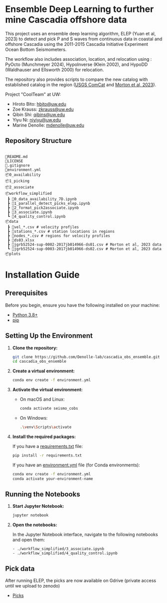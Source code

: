 # Ensemble Deep Learning to further mine Cascadia offshore data


This project uses an ensemble deep learning algorithm, ELEP (Yuan et al, 2023) to detect and pick P and S waves from continuous data in coastal and offshore Cascadia using the 2011-2015 Cascadia Initiative Experiment Ocean Bottom Seismometers.

The workflow also includes association, location, and relocation using : PyOcto (Munchmeyer 2024), HypoInverse (Klein 2002), and HypoDD (Waldhauser and Ellsworth 2000) for relocation.

The repository also provides scripts to compare the new catalog with established catalog in the region ([USGS ComCat](https://earthquake.usgs.gov/earthquakes/search/) and [Morton et al, 2023](https://agupubs.onlinelibrary.wiley.com/doi/full/10.1029/2023JB026607)).

Project "CoolTeam" at UW:
- Hiroto Bito: hbito@uw.edu 
- Zoe Krauss: zkrauss@uw.edu
- Qibin Shi: qibins@uw.edu
- Yiyu Ni: niyiyu@uw.edu
- Marine Denolle: mdenolle@uw.edu

## Repository Structure
```

📜README.md
📜LICENSE
📜.gitignore
📜environment.yml
📦0_availability
📦1_picking
📦2_associate
📦workflow_simplified
 ┣ 📜0_data_availability_7D.ipynb
 ┣ 📜1_parallel_detect_picks_elep.ipynb
 ┣ 📜2_format_pick2associate.ipynb
 ┣ 📜3_associate.ipynb
 ┗ 📜4_quality_control.ipynb
📦data
 ┣ 📜vel_*.csv # velocity profiles
 ┣ 📜stations_*.csv # station locations in regions
 ┣ 📜nodes_*.csv # regions for velocity profiles
 ┣ 📜ds03.xlsx
 ┣ 📜jgrb52524-sup-0002-2017jb014966-ds01.csv # Morton et al, 2023 data
 ┗ 📜jgrb52524-sup-0003-2017jb014966-ds02.csv # Morton et al, 2023 data
📦plots
```

# Installation Guide

## Prerequisites

Before you begin, ensure you have the following installed on your machine:

- [Python 3.8+](https://www.python.org/downloads/)
- [pip](https://pip.pypa.io/en/stable/installation/)

## Setting Up the Environment

1. **Clone the repository:**

    ```sh
    git clone https://github.com/Denolle-lab/cascadia_obs_ensemble.git
    cd cascadia_obs_ensemble
    ```

2. **Create a virtual environment:**

    ```sh
    conda env create -f environment.yml
    ```

3. **Activate the virtual environment:**

    - On macOS and Linux:

        ```sh
        conda activate seismo_cobs
        ```

    - On Windows:

        ```sh
        .\venv\Scripts\activate
        ```

4. **Install the required packages:**

    If you have a [requirements.txt](http://_vscodecontentref_/0) file:

    ```sh
    pip install -r requirements.txt
    ```

    If you have an [environment.yml](http://_vscodecontentref_/1) file (for Conda environments):

    ```sh
    conda env create -f environment.yml
    conda activate your-environment-name
    ```

## Running the Notebooks

1. **Start Jupyter Notebook:**

    ```sh
    jupyter notebook
    ```

2. **Open the notebooks:**

    In the Jupyter Notebook interface, navigate to the following notebooks and open them:
    ```
    - ./workflow_simplified/3_associate.ipynb
    - ./workflow_simplified/4_quality_control.ipynb
    ```

## Pick data

After running ELEP, the picks are now available on Gdrive (private access until we upload to zenodo)

* [Picks](https://drive.google.com/drive/folders/1ACsaRj3GY-kBwPoXGb-RCDAlEiM3ArJP)


<!-- * [Picks 2011](https://drive.google.com/file/d/1D2hXbtvMPTiktmcg_ugrvIz8W_82x5Ht/view?usp=drive_link)
* [Picks 2012](https://drive.google.com/file/d/1gq2isg0dOuaRmorQRAc5PJKstBEjFd5L/view?usp=drive_link)
* [Picks 2013](https://drive.google.com/file/d/1M8UNhKxewNG48Rsjnk_DbWl2NpsgXXp8/view?usp=drive_link)
* [Picks 2014](https://drive.google.com/file/d/1sV7yTBDfVhBUixA0NvCmZKyf1L1SJh-C/view?usp=drive_link)
* [Picks 2015](https://drive.google.com/file/d/15Ok11F3r2Ia-5KanmlMGCDOhL0Usckpr/view?usp=drive_link)
 -->